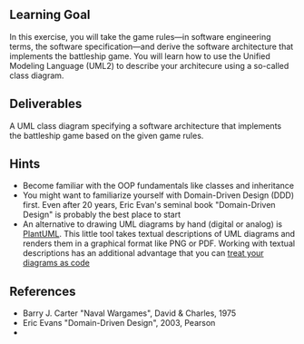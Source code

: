 ## Learning Goal
In this exercise, you will take the game rules&mdash;in software engineering terms, the software specification&mdash;and derive the software architecture that implements the battleship game. You will learn how to use the Unified Modeling Language (UML2) to describe your architecure using a so-called class diagram.

## Deliverables
A UML class diagram specifying a software architecture that implements the battleship game based on the given game rules.

## Hints
* Become familiar with the OOP fundamentals like classes and inheritance
* You might want to familiarize yourself with Domain-Driven Design (DDD) first. Even after 20 years, Eric Evan's seminal book "Domain-Driven Design" is probably the best place to start
* An alternative to drawing UML diagrams by hand (digital or analog) is [PlantUML](https://plantuml.com). This little tool takes textual descriptions of UML diagrams and renders them in a graphical format like PNG or PDF. Working with textual descriptions has an additional advantage that you can [treat your diagrams as code](https://www.writethedocs.org/guide/docs-as-code/)

## References
* Barry J. Carter "Naval Wargames", David & Charles, 1975
* Eric Evans "Domain-Driven Design", 2003, Pearson
* 
